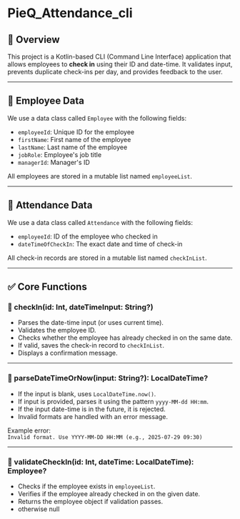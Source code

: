 # PieQ_Attendance_cli

## 📌 Overview

This project is a Kotlin-based CLI (Command Line Interface) application that allows employees to **check in** using their ID and date-time. It validates input, prevents duplicate check-ins per day, and provides feedback to the user.

---

## 👥 Employee Data

We use a data class called `Employee` with the following fields:

- `employeeId`: Unique ID for the employee  
- `firstName`: First name of the employee  
- `lastName`: Last name of the employee  
- `jobRole`: Employee's job title  
- `managerId`: Manager's ID  

All employees are stored in a mutable list named `employeeList`.

---

## 📅 Attendance Data

We use a data class called `Attendance` with the following fields:

- `employeeId`: ID of the employee who checked in  
- `dateTimeOfCheckIn`: The exact date and time of check-in  

All check-in records are stored in a mutable list named `checkInList`.

---

## ✅ Core Functions

### 🔹 checkIn(id: Int, dateTimeInput: String?)

- Parses the date-time input (or uses current time).
- Validates the employee ID.
- Checks whether the employee has already checked in on the same date.
- If valid, saves the check-in record to `checkInList`.
- Displays a confirmation message.

---

### 🔹 parseDateTimeOrNow(input: String?): LocalDateTime?

- If the input is blank, uses `LocalDateTime.now()`.
- If input is provided, parses it using the pattern `yyyy-MM-dd HH:mm`.
- If the input date-time is in the future, it is rejected.
- Invalid formats are handled with an error message.

Example error:  
`Invalid format. Use YYYY-MM-DD HH:MM (e.g., 2025-07-29 09:30)`

---

### 🔹 validateCheckIn(id: Int, dateTime: LocalDateTime): Employee?

- Checks if the employee exists in `employeeList`.
- Verifies if the employee already checked in on the given date.
- Returns the employee object if validation passes.
- otherwise null
